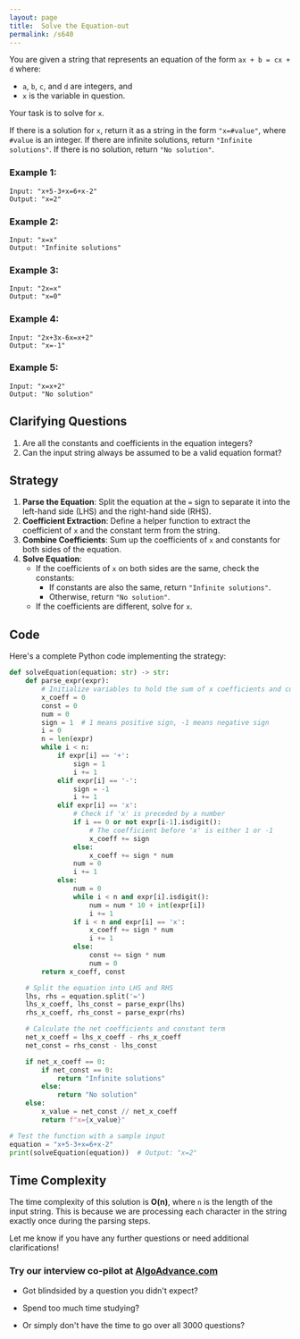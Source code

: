 ```yaml
---
layout: page
title:  Solve the Equation-out
permalink: /s640
---
```

You are given a string that represents an equation of the form `ax + b = cx + d` where:

- `a`, `b`, `c`, and `d` are integers, and
- `x` is the variable in question.

Your task is to solve for `x`.

If there is a solution for `x`, return it as a string in the form `"x=#value"`, where `#value` is an integer. If there are infinite solutions, return `"Infinite solutions"`. If there is no solution, return `"No solution"`.

### Example 1:
```
Input: "x+5-3+x=6+x-2"
Output: "x=2"
```

### Example 2:
```
Input: "x=x"
Output: "Infinite solutions"
```

### Example 3:
```
Input: "2x=x"
Output: "x=0"
```

### Example 4:
```
Input: "2x+3x-6x=x+2"
Output: "x=-1"
```

### Example 5:
```
Input: "x=x+2"
Output: "No solution"
```

## Clarifying Questions
1. Are all the constants and coefficients in the equation integers?
2. Can the input string always be assumed to be a valid equation format?

## Strategy
1. **Parse the Equation**: Split the equation at the `=` sign to separate it into the left-hand side (LHS) and the right-hand side (RHS).
2. **Coefficient Extraction**: Define a helper function to extract the coefficient of `x` and the constant term from the string.
3. **Combine Coefficients**: Sum up the coefficients of `x` and constants for both sides of the equation.
4. **Solve Equation**: 
   - If the coefficients of `x` on both sides are the same, check the constants:
     - If constants are also the same, return `"Infinite solutions"`.
     - Otherwise, return `"No solution"`.
   - If the coefficients are different, solve for `x`.

## Code
Here's a complete Python code implementing the strategy:

```python
def solveEquation(equation: str) -> str:
    def parse_expr(expr):
        # Initialize variables to hold the sum of x coefficients and constant term
        x_coeff = 0
        const = 0
        num = 0
        sign = 1  # 1 means positive sign, -1 means negative sign
        i = 0
        n = len(expr)
        while i < n:
            if expr[i] == '+':
                sign = 1
                i += 1
            elif expr[i] == '-':
                sign = -1
                i += 1
            elif expr[i] == 'x':
                # Check if 'x' is preceded by a number
                if i == 0 or not expr[i-1].isdigit():
                    # The coefficient before 'x' is either 1 or -1
                    x_coeff += sign
                else:
                    x_coeff += sign * num
                num = 0
                i += 1
            else:
                num = 0
                while i < n and expr[i].isdigit():
                    num = num * 10 + int(expr[i])
                    i += 1
                if i < n and expr[i] == 'x':
                    x_coeff += sign * num
                    i += 1
                else:
                    const += sign * num
                    num = 0
        return x_coeff, const

    # Split the equation into LHS and RHS
    lhs, rhs = equation.split('=')
    lhs_x_coeff, lhs_const = parse_expr(lhs)
    rhs_x_coeff, rhs_const = parse_expr(rhs)

    # Calculate the net coefficients and constant term
    net_x_coeff = lhs_x_coeff - rhs_x_coeff
    net_const = rhs_const - lhs_const

    if net_x_coeff == 0:
        if net_const == 0:
            return "Infinite solutions"
        else:
            return "No solution"
    else:
        x_value = net_const // net_x_coeff
        return f"x={x_value}"

# Test the function with a sample input
equation = "x+5-3+x=6+x-2"
print(solveEquation(equation))  # Output: "x=2"
```

## Time Complexity
The time complexity of this solution is **O(n)**, where `n` is the length of the input string. This is because we are processing each character in the string exactly once during the parsing steps.

Let me know if you have any further questions or need additional clarifications!


### Try our interview co-pilot at [AlgoAdvance.com](https://algoAdvance.com)

- Got blindsided by a question you didn't expect?

- Spend too much time studying?

- Or simply don't have the time to go over all 3000 questions?

